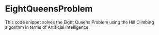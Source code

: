 # EightQueensProblem
This code snippet solves the Eight Queens Problem using the Hill Climbing algorithm in terms of Artificial Intelligence.
